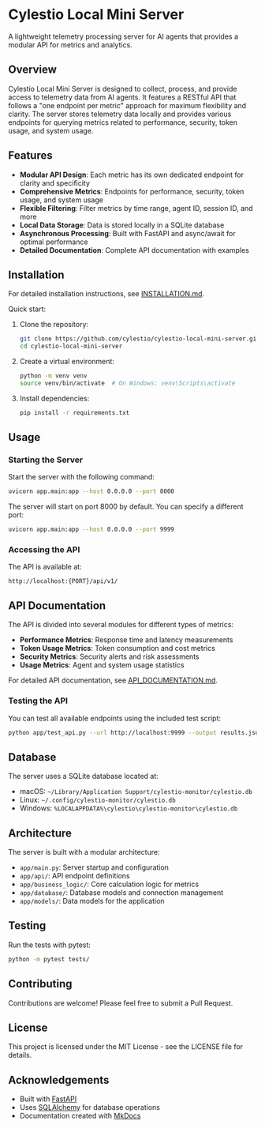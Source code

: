 # Cylestio Local Mini Server

A lightweight telemetry processing server for AI agents that provides a modular API for metrics and analytics.

## Overview

Cylestio Local Mini Server is designed to collect, process, and provide access to telemetry data from AI agents. It features a RESTful API that follows a "one endpoint per metric" approach for maximum flexibility and clarity. The server stores telemetry data locally and provides various endpoints for querying metrics related to performance, security, token usage, and system usage.

## Features

- **Modular API Design**: Each metric has its own dedicated endpoint for clarity and specificity
- **Comprehensive Metrics**: Endpoints for performance, security, token usage, and system usage
- **Flexible Filtering**: Filter metrics by time range, agent ID, session ID, and more
- **Local Data Storage**: Data is stored locally in a SQLite database
- **Asynchronous Processing**: Built with FastAPI and async/await for optimal performance
- **Detailed Documentation**: Complete API documentation with examples

## Installation

For detailed installation instructions, see [INSTALLATION.md](INSTALLATION.md).

Quick start:

1. Clone the repository:
   ```bash
   git clone https://github.com/cylestio/cylestio-local-mini-server.git
   cd cylestio-local-mini-server
   ```

2. Create a virtual environment:
   ```bash
   python -m venv venv
   source venv/bin/activate  # On Windows: venv\Scripts\activate
   ```

3. Install dependencies:
   ```bash
   pip install -r requirements.txt
   ```

## Usage

### Starting the Server

Start the server with the following command:

```bash
uvicorn app.main:app --host 0.0.0.0 --port 8000
```

The server will start on port 8000 by default. You can specify a different port:

```bash
uvicorn app.main:app --host 0.0.0.0 --port 9999
```

### Accessing the API

The API is available at:

```
http://localhost:{PORT}/api/v1/
```

## API Documentation

The API is divided into several modules for different types of metrics:

- **Performance Metrics**: Response time and latency measurements
- **Token Usage Metrics**: Token consumption and cost metrics
- **Security Metrics**: Security alerts and risk assessments
- **Usage Metrics**: Agent and system usage statistics

For detailed API documentation, see [API_DOCUMENTATION.md](API_DOCUMENTATION.md).

### Testing the API

You can test all available endpoints using the included test script:

```bash
python app/test_api.py --url http://localhost:9999 --output results.json
```

## Database

The server uses a SQLite database located at:

- macOS: `~/Library/Application Support/cylestio-monitor/cylestio.db`
- Linux: `~/.config/cylestio-monitor/cylestio.db`
- Windows: `%LOCALAPPDATA%\cylestio\cylestio-monitor\cylestio.db`

## Architecture

The server is built with a modular architecture:

- `app/main.py`: Server startup and configuration
- `app/api/`: API endpoint definitions
- `app/business_logic/`: Core calculation logic for metrics
- `app/database/`: Database models and connection management
- `app/models/`: Data models for the application

## Testing

Run the tests with pytest:

```bash
python -m pytest tests/
```

## Contributing

Contributions are welcome! Please feel free to submit a Pull Request.

## License

This project is licensed under the MIT License - see the LICENSE file for details.

## Acknowledgements

- Built with [FastAPI](https://fastapi.tiangolo.com/)
- Uses [SQLAlchemy](https://www.sqlalchemy.org/) for database operations
- Documentation created with [MkDocs](https://www.mkdocs.org/) 
